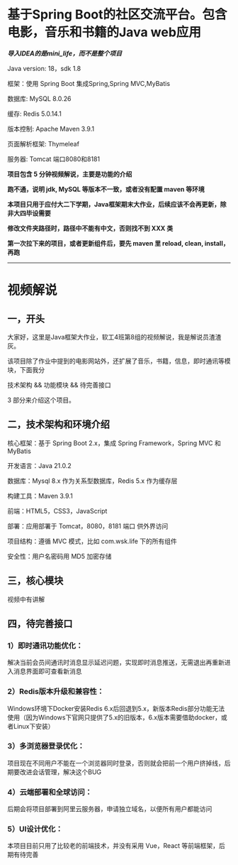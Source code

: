 # 基于Spring Boot的社区交流平台。包含电影，音乐和书籍的Java web应用

**_导入IDEA的是mini_life，而不是整个项目_**


Java version: 18，sdk 1.8

框架：使用 Spring Boot 集成Spring,Spring MVC,MyBatis

数据库: MySQL 8.0.26

缓存: Redis 5.0.14.1

版本控制: Apache Maven 3.9.1

页面解析框架: Thymeleaf

服务器: Tomcat 端口8080和8181

**项目包含 5 分钟视频解说，主要是功能的介绍**   

**跑不通，说明 jdk, MySQL 等版本不一致，或者没有配置 maven 等环境**

**本项目只用于应付大二下学期，Java框架期末大作业，后续应该不会再更新，除非大四毕设需要**

**修改文件夹路径时，路径中不能有中文，否则找不到 XXX 类**

**第一次拉下来的项目，或者更新组件后，要先 maven 里 reload, clean, install，再跑**

----------------------------------------------------

# 视频解说

## 一，开头

大家好，这里是Java框架大作业，软工4班第8组的视频解说，我是解说员渣渣灰。

该项目除了作业中提到的电影网站外，还扩展了音乐，书籍，信息，即时通讯等模块，下面我分

技术架构 && 功能模块 && 待完善接口

3 部分来介绍这个项目。



## 二，技术架构和环境介绍

核心框架：基于 Spring Boot 2.x，集成 Spring Framework，Spring MVC 和 MyBatis

开发语言：Java 21.0.2

数据库：Mysql 8.x 作为关系型数据库，Redis 5.x 作为缓存层

构建工具：Maven 3.9.1

前端：HTML5，CSS3，JavaScript

部署：应用部署于 Tomcat，8080，8181 端口 供外界访问

项目结构：遵循 MVC 模式，比如 com.wsk.life 下的所有组件

安全性：用户名密码用 MD5 加密存储


## 三，核心模块

视频中有讲解


## 四，待完善接口

### 1）即时通讯功能优化：
解决当前会员间通讯时消息显示延迟问题，实现即时消息推送，无需退出再重新进入消息界面即可查看新消息

### 2）Redis版本升级和兼容性：
Windows环境下Docker安装Redis 6.x后回退到5.x，新版本Redis部分功能无法使用（因为Windows下官网只提供了5.x的旧版本，6.x版本需要借助docker，或者Linux下安装）

### 3）多浏览器登录优化：
项目现在不同用户不能在一个浏览器同时登录，否则就会把前一个用户挤掉线，后期要改进会话管理，解决这个BUG

### 4）云端部署和全球访问：
后期会将项目部署到阿里云服务器，申请独立域名，以便所有用户都能访问

### 5）UI设计优化：
本项目目前只用了比较老的前端技术，并没有采用 Vue，React 等前端框架，后期有待完善

